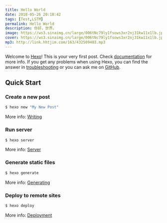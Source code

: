 ```yaml
---
title: Hello World
date: 2018-05-26 20:18:42
tags: [Test,LSTM]
permalink: Hello World
description: 你好，世界。
image: https://ws3.sinaimg.cn/large/006tNc79ly1fsows3xr2nj31kw11x1lb.jpg
cover: https://ws3.sinaimg.cn/large/006tNc79ly1fsows3xr2nj31kw11x1lb.jpg
mp3: http://link.hhtjim.com/163/432509483.mp3 
---
```

<p class="description"></p>

<!-- more -->

Welcome to [Hexo](https://hexo.io/)! This is your very first post. Check [documentation](https://hexo.io/docs/) for more info. If you get any problems when using Hexo, you can find the answer in [troubleshooting](https://hexo.io/docs/troubleshooting.html) or you can ask me on [GitHub](https://github.com/hexojs/hexo/issues).

## Quick Start

### Create a new post

``` bash
$ hexo new "My New Post"
```

More info: [Writing](https://hexo.io/docs/writing.html)

### Run server

``` bash
$ hexo server
```

More info: [Server](https://hexo.io/docs/server.html)

### Generate static files

``` bash
$ hexo generate
```

More info: [Generating](https://hexo.io/docs/generating.html)

### Deploy to remote sites

``` bash
$ hexo deploy
```

More info: [Deployment](https://hexo.io/docs/deployment.html)

